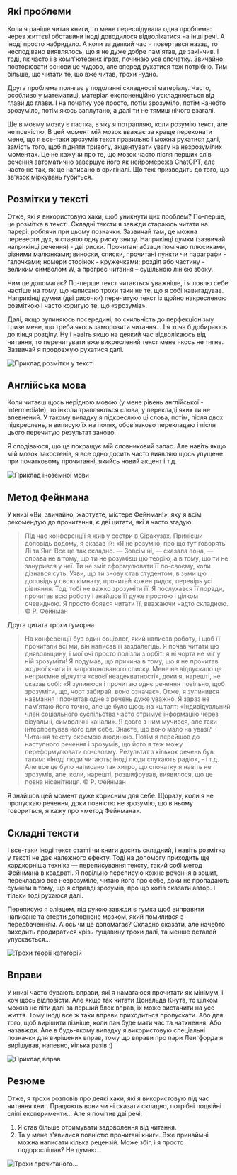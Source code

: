 ## Які проблеми

Коли я раніше читав книги, то мене переслідувала одна проблема: через життєві обставини іноді доводилося відволікатися на інші речі. А іноді просто набридало. А коли за деякий час я повертався назад, то несподівано виявлялось, що я не дуже добре пам'ятав, де закінчив. І тоді, як часто і в комп'ютерних іграх, починаю усе спочатку. Звичайно, повторювати основи це чудово, але вперед рухатися теж потрібно. Тим більше, що читати те, що вже читав, трохи нудно.

Друга проблема полягає у подоланні складності матеріалу. Часто, особливо у математиці, матеріал експоненційно ускладнюється від глави до глави. І на початку усе просто, потім зрозуміло, потім начебто зрозуміло, потім якось заплутано, а далі ти не тямиш нічого взагалі.

Ще в моєму мозку є пастка, в яку я потрапляю, коли розумію текст, але не повністю. В цей момент мій мозок вважає за краще переконати мене, що я все-таки зрозумів текст правильно і можна рухатися далі, замість того, щоб підняти тривогу, акцентувати увагу на незрозумілих моментах. Це не кажучи про те, що мозок часто після перших слів речення автоматично завершує його як нейромережа ChatGPT, але часто не так, як це написано в оригіналі. Що теж призводить до того, що зв'язок міркувань губиться.

## Розмітки у тексті

Отже, які я використовую хаки, щоб уникнути цих проблем? По-перше, це розмітка в тексті. Складні тексти я завжди стараюсь читати на парері, роблячи при цьому позначки. Зазвичай там, де можна перевести дух, я ставлю одну риску знизу. Наприкінці думки (зазвичай наприкінці речення) - дві риски. Прочитані абзаци помічаю плюсиками, різними малюнками; виноски, списки, прочитані пункти чи параграфи - галочками; номери сторінок - кружечками; розділ або частину - великим символом W, а прогрес читання – суцільною лінією збоку.

Чим це допомагає? По-перше текст читається уважніше, і я ловлю себе частіше на тому, що написано трохи таки не те, що я собі навигадував. Наприкінці думки (дві рисочки) перечитую текст із щойно накресленою розміткою і часто коригую те, що «зрозумів».

Далі, якщо зупиняюсь посередині, то схильність до перфекціонізму гризе мене, що треба якось заморозити читання... І я хоча б добираюсь до кінця розділу. Ну і навіть якщо на деякий час відволікаюсь від читання, то перечитувати вже викреслений текст мене якось не тягне. Зазвичай я продовжую рухатися далі.

![Приклад розмітки у тексті](https://raw.githubusercontent.com/mblog-dev/imgs/main/2024/02/reading-books-01.jpg)

## Англійська мова

Коли читаєш щось нерідною мовою (у мене рівень англійської - intermediate), то інколи трапляються слова, у перекладі яких ти не впевнений. У такому випадку я підкреслюю ці слова, потім, після двох підкреслень, я виписую їх на полях, обов'язково перекладаю і після цього перечитую результат заново.

Я сподіваюся, що це покращує мій словниковий запас. Але навіть якщо мій мозок закостенів, я все одно досить часто виявляю щось упущене при початковому прочитанні, якийсь новий акцент і т.д.

![Приклад іноземної мови](https://raw.githubusercontent.com/mblog-dev/imgs/main/2024/02/reading-books-02.jpg)

## Метод Фейнмана

У книзі «Ви, звичайно, жартуєте, містере Фейнман!», яку я всім рекомендую до прочитання, є дві цитати, які я часто згадую:

> Під час конференції я жив у сестри в Сіракузах. Принісши доповідь додому, я сказав їй: «Я не розумію, про що тут говорять Лі та Янг. Все це так складно.
— Зовсім ні, — сказала вона, — справа не в тому, що ти не розумієш цю теорію, а в тому, що ти не занурився у неї. Ти не зміг сформулювати її по-своєму, коли дізнався суть. Уяви, що ти знову став студентом, візьми цю доповідь у свою кімнату, прочитай кожен рядок, перевірь усі рівняння. Тоді тобі не важко зрозуміти її.
> Я послухався її поради, прочитав всю роботу і знайшов її дуже простою і цілком очевидною. Я просто боявся читати її, вважаючи надто складною.
> © Р. Фейнман

Друга цитата трохи гуморна

> На конференції був один соціолог, який написав роботу, і щоб її прочитали всі ми, він написав її заздалегідь. Я почав читати цю диявольщину, і мої очі просто полізли з орбіт: я ні чорта не міг у ній зрозуміти! Я подумав, що причина в тому, що я не прочитав жодної книги із запропонованого списку. Мене не відпускало це неприємне відчуття «своєї неадекватності», доки я, нарешті, не сказав собі: «Я зупинюся і прочитаю однє речення повільно, щоб зрозуміти, що, чорт забирай, воно означає».
> Отже, я зупинився навмання і прочитав одне з речень дуже уважно. Я зараз не пам'ятаю його точно, але це було щось на кшталт: «Індивідуальний член соціального суспільства часто отримує інформацію через візуальні, символічні канали». Я довго з ним мучився, але таки інтерпретував його для себе. Знаєте, що воно мало на увазі? - Читання тексту окремою людиною.
> Потім я перейшов до наступного речення і зрозумів, що його я теж можу переформулювати по-своєму. Результат з кількох речень був таким: «Іноді люди читають; іноді люди слухають радіо», - і т.д. Але все це було написано так хитро, що спочатку я навіть не зрозумів, але, коли, нарешті, розшифрував, виявилося, що це повна нісенітниця.
> © Р. Фейнман

Я знайшов цей момент дуже корисним для себе. Щоразу, коли я не пропускаю речення, доки повністю не зрозумію, що в ньому говориться, я кажу про «метод Фейнмана».

## Складні тексти

І все-таки іноді текст статті чи книги досить складний, і навіть розмітка у тексті не дає належного ефекту. Тоді на допомогу приходить ще хардкорніша техніка — переписування тексту, такий собі метод Фейнмана в квадраті. Я повільно переписую кожне речення в зошит, перекладаю все незрозуміле, читаю його про себе, доки не пропадають сумніви в тому, що я справді зрозумів, про що хотів сказати автор. І тільки тоді рухаюся далі.

Переписую я олівцем, під рукою завжди є гумка щоб виправити написане та стерти доповнене мозком, який помилився з передбаченням. А ось чи це допомагає? Складно сказати, але начебто виходить продиратися крізь гущавину трохи далі, та менше деталей упускається...

![Трохи теорії категорій](https://raw.githubusercontent.com/mblog-dev/imgs/main/2024/02/reading-books-03.jpg)

## Вправи

У книзі часто бувають вправи, які я намагаюся прочитати як мінімум, і хоч щось відповісти. Але якщо так читати Дональда Кнута, то цілком можна не піти далі за перший блок вправ, їх може вистачити на усе життя. Тому іноді все ж таки вправи приходиться пропускати. Або для того, щоб вирішити пізніше, коли пан буде мати час та натхнення. Або назавжди. Але в будь-якому випадку я використовую спеціальні позначки для вирішених вправ, тому що вправи про пари Ленгфорда я вирішував, напевно, кілька разів :)

![Приклад вправ](https://raw.githubusercontent.com/mblog-dev/imgs/main/2024/02/reading-books-04.jpg)

## Резюме

Отже, я трохи розповів про деякі хаки, які я використовую під час читання книг. Працюють вони чи ні сказати складно, потрібні подвійні сліпі експерименти... Але я помітив дві речі:

1. Я став більше отримувати задоволення від читання.
2. Та у мене з'явилися повністю прочитані книги. Вже принаймні можна написати кілька рецензій. Може збіг, і я просто подорослішав? Не думаю...

![Трохи прочитаного...](https://raw.githubusercontent.com/mblog-dev/imgs/main/2024/02/reading-books-05.jpg)
